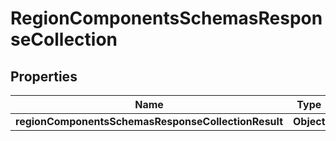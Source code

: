 # RegionComponentsSchemasResponseCollection

## Properties
Name | Type | Description | Notes
------------ | ------------- | ------------- | -------------
**regionComponentsSchemasResponseCollectionResult** | **Object** |  |  [optional]
